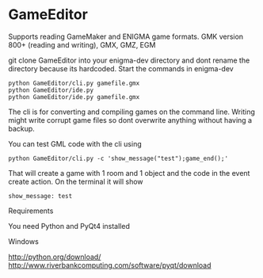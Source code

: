 GameEditor
==========

Supports reading GameMaker and ENIGMA game formats. GMK version 800+ (reading and writing), GMX, GMZ, EGM

git clone GameEditor into your enigma-dev directory and dont rename the directory because its hardcoded. Start the commands in enigma-dev

    python GameEditor/cli.py gamefile.gmx
    python GameEditor/ide.py
    python GameEditor/ide.py gamefile.gmx

The cli is for converting and compiling games on the command line. Writing might write corrupt game files so dont overwrite anything without having a backup.

You can test GML code with the cli using

    python GameEditor/cli.py -c 'show_message("test");game_end();'

That will create a game with 1 room and 1 object and the code in the event create action. On the terminal it will show

    show_message: test

Requirements

You need Python and PyQt4 installed

Windows

http://python.org/download/
http://www.riverbankcomputing.com/software/pyqt/download
